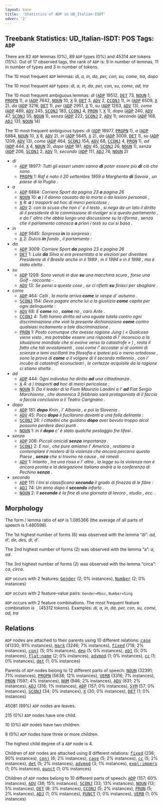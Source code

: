 ```yaml
---
layout: base
title:  'Statistics of ADP in UD_Italian-ISDT'
udver: '2'
---
```


## Treebank Statistics: UD_Italian-ISDT: POS Tags: `ADP`

There are 82 `ADP` lemmas (0%), 89 `ADP` types (0%) and 45314 `ADP` tokens (15%).
Out of 17 observed tags, the rank of `ADP` is: 9 in number of lemmas, 11 in number of types and 3 in number of tokens.

The 10 most frequent `ADP` lemmas: <em>di, a, in, da, per, con, su, come, tra, dopo</em>

The 10 most frequent `ADP` types:  <em>di, a, in, da, per, con, su, come, ad, tra</em>

The 10 most frequent ambiguous lemmas: <em>di</em> (<tt><a href="it_isdt-pos-ADP.html">ADP</a></tt> 19512, <tt><a href="it_isdt-pos-DET.html">DET</a></tt> 73, <tt><a href="it_isdt-pos-NOUN.html">NOUN</a></tt> 1, <tt><a href="it_isdt-pos-PROPN.html">PROPN</a></tt> 1), <em>a</em> (<tt><a href="it_isdt-pos-ADP.html">ADP</a></tt> 7642, <tt><a href="it_isdt-pos-NOUN.html">NOUN</a></tt> 10, <tt><a href="it_isdt-pos-X.html">X</a></tt> 9, <tt><a href="it_isdt-pos-DET.html">DET</a></tt> 3, <tt><a href="it_isdt-pos-ADV.html">ADV</a></tt> 2, <tt><a href="it_isdt-pos-CCONJ.html">CCONJ</a></tt> 1), <em>in</em> (<tt><a href="it_isdt-pos-ADP.html">ADP</a></tt> 6509, <tt><a href="it_isdt-pos-X.html">X</a></tt> 2), <em>da</em> (<tt><a href="it_isdt-pos-ADP.html">ADP</a></tt> 3216, <tt><a href="it_isdt-pos-DET.html">DET</a></tt> 1), <em>per</em> (<tt><a href="it_isdt-pos-ADP.html">ADP</a></tt> 2951, <tt><a href="it_isdt-pos-X.html">X</a></tt> 1), <em>su</em> (<tt><a href="it_isdt-pos-ADP.html">ADP</a></tt> 1263, <tt><a href="it_isdt-pos-ADV.html">ADV</a></tt> 13), <em>come</em> (<tt><a href="it_isdt-pos-ADP.html">ADP</a></tt> 489, <tt><a href="it_isdt-pos-ADV.html">ADV</a></tt> 245, <tt><a href="it_isdt-pos-SCONJ.html">SCONJ</a></tt> 183, <tt><a href="it_isdt-pos-CCONJ.html">CCONJ</a></tt> 4, <tt><a href="it_isdt-pos-PRON.html">PRON</a></tt> 1, <tt><a href="it_isdt-pos-X.html">X</a></tt> 1), <em>dopo</em> (<tt><a href="it_isdt-pos-ADP.html">ADP</a></tt> 240, <tt><a href="it_isdt-pos-ADV.html">ADV</a></tt> 47, <tt><a href="it_isdt-pos-SCONJ.html">SCONJ</a></tt> 35, <tt><a href="it_isdt-pos-NOUN.html">NOUN</a></tt> 1), <em>senza</em> (<tt><a href="it_isdt-pos-ADP.html">ADP</a></tt> 222, <tt><a href="it_isdt-pos-SCONJ.html">SCONJ</a></tt> 2, <tt><a href="it_isdt-pos-ADV.html">ADV</a></tt> 1), <em>secondo</em> (<tt><a href="it_isdt-pos-ADP.html">ADP</a></tt> 168, <tt><a href="it_isdt-pos-ADJ.html">ADJ</a></tt> 131, <tt><a href="it_isdt-pos-NOUN.html">NOUN</a></tt> 14)

The 10 most frequent ambiguous types:  <em>di</em> (<tt><a href="it_isdt-pos-ADP.html">ADP</a></tt> 18977, <tt><a href="it_isdt-pos-PROPN.html">PROPN</a></tt> 1), <em>a</em> (<tt><a href="it_isdt-pos-ADP.html">ADP</a></tt> 6884, <tt><a href="it_isdt-pos-NOUN.html">NOUN</a></tt> 10, <tt><a href="it_isdt-pos-X.html">X</a></tt> 8, <tt><a href="it_isdt-pos-ADV.html">ADV</a></tt> 2), <em>in</em> (<tt><a href="it_isdt-pos-ADP.html">ADP</a></tt> 5645, <tt><a href="it_isdt-pos-X.html">X</a></tt> 2), <em>da</em> (<tt><a href="it_isdt-pos-ADP.html">ADP</a></tt> 3009, <tt><a href="it_isdt-pos-DET.html">DET</a></tt> 1), <em>su</em> (<tt><a href="it_isdt-pos-ADP.html">ADP</a></tt> 1209, <tt><a href="it_isdt-pos-ADV.html">ADV</a></tt> 13), <em>come</em> (<tt><a href="it_isdt-pos-ADP.html">ADP</a></tt> 464, <tt><a href="it_isdt-pos-SCONJ.html">SCONJ</a></tt> 154, <tt><a href="it_isdt-pos-ADV.html">ADV</a></tt> 68, <tt><a href="it_isdt-pos-CCONJ.html">CCONJ</a></tt> 4, <tt><a href="it_isdt-pos-PRON.html">PRON</a></tt> 1), <em>ad</em> (<tt><a href="it_isdt-pos-ADP.html">ADP</a></tt> 444, <tt><a href="it_isdt-pos-X.html">X</a></tt> 4, <tt><a href="it_isdt-pos-NOUN.html">NOUN</a></tt> 3), <em>dopo</em> (<tt><a href="it_isdt-pos-ADP.html">ADP</a></tt> 181, <tt><a href="it_isdt-pos-ADV.html">ADV</a></tt> 45, <tt><a href="it_isdt-pos-SCONJ.html">SCONJ</a></tt> 26, <tt><a href="it_isdt-pos-NOUN.html">NOUN</a></tt> 1), <em>senza</em> (<tt><a href="it_isdt-pos-ADP.html">ADP</a></tt> 206, <tt><a href="it_isdt-pos-SCONJ.html">SCONJ</a></tt> 2, <tt><a href="it_isdt-pos-ADV.html">ADV</a></tt> 1), <em>secondo</em> (<tt><a href="it_isdt-pos-ADP.html">ADP</a></tt> 111, <tt><a href="it_isdt-pos-ADJ.html">ADJ</a></tt> 74, <tt><a href="it_isdt-pos-NOUN.html">NOUN</a></tt> 2)


* <em>di</em>
  * <tt><a href="it_isdt-pos-ADP.html">ADP</a></tt> 18977: <em>Tutti gli esseri umani sanno <b>di</b> poter essere più <b>di</b> ciò che sono .</em>
  * <tt><a href="it_isdt-pos-PROPN.html">PROPN</a></tt> 1: <em>Raf è nato il 20 settembre 1959 a Margherita <b>di</b> Savoia , un paese di la Puglia .</em>
* <em>a</em>
  * <tt><a href="it_isdt-pos-ADP.html">ADP</a></tt> 6884: <em>Corriere Sport da pagina 23 <b>a</b> pagina 26</em>
  * <tt><a href="it_isdt-pos-NOUN.html">NOUN</a></tt> 10: <em><b>a</b> ) il danno causato da la morte o da lesioni personali ,</em>
  * <tt><a href="it_isdt-pos-X.html">X</a></tt> 8: <em><b>a</b> ) trasporti ad hoc di merci pericolose ;</em>
  * <tt><a href="it_isdt-pos-ADV.html">ADV</a></tt> 2: <em>con la scusa che non c' è il testo , si nega da un lato il diritto di il presidente di la commissione di rivolger si a questo parlamento , e da l' altro che abbia luogo una discussione su la riforma , senza che il parlamento conosca <b>a</b> priori i testi su cui si basa .</em>
* <em>in</em>
  * <tt><a href="it_isdt-pos-ADP.html">ADP</a></tt> 5645: <em>Sorpresa <b>in</b> la sorpresa :</em>
  * <tt><a href="it_isdt-pos-X.html">X</a></tt> 2: <em>Dulcis <b>in</b> fundo , il portamento :</em>
* <em>da</em>
  * <tt><a href="it_isdt-pos-ADP.html">ADP</a></tt> 3009: <em>Corriere Sport <b>da</b> pagina 23 a pagina 26</em>
  * <tt><a href="it_isdt-pos-DET.html">DET</a></tt> 1: <em>Lula <b>da</b> Silva si era presentato a le elezioni per diventare Presidente di il Brasile anche in il 1989 , in il 1994 e in il 1998 , ma è stato eletto .</em>
* <em>su</em>
  * <tt><a href="it_isdt-pos-ADP.html">ADP</a></tt> 1209: <em>Sono venuti in due <b>su</b> una macchina scura , forse una Golf - racconta - .</em>
  * <tt><a href="it_isdt-pos-ADV.html">ADV</a></tt> 13: <em>Se pensi a queste cose , se ci rifletti <b>su</b> finisci per sbagliare .</em>
* <em>come</em>
  * <tt><a href="it_isdt-pos-ADP.html">ADP</a></tt> 464: <em>Celli , la morte arriva <b>come</b> le vespe d' autunno .</em>
  * <tt><a href="it_isdt-pos-SCONJ.html">SCONJ</a></tt> 154: <em>Deve pagare anche lui a la giustizia <b>come</b> capita per ogni delinquente :</em>
  * <tt><a href="it_isdt-pos-ADV.html">ADV</a></tt> 68: <em>E <b>come</b> no , <b>come</b> no , caro Ante .</em>
  * <tt><a href="it_isdt-pos-CCONJ.html">CCONJ</a></tt> 4: <em>Tutti hanno diritto ad una eguale tutela contro ogni discriminazione che violi la presente dichiarazione <b>come</b> contro qualsiasi incitamento a tale discriminazione .</em>
  * <tt><a href="it_isdt-pos-PRON.html">PRON</a></tt> 1: <em>Posto comunque che avesse ragione Jung ( « Qualcosa viene visto , ma potrebbe essere una risposta di l' inconscio a la situazione mondiale che si evolve verso la catastrofe » ) , resta il fatto che tali avvistamenti , così come l' accostar si di uomini di scienza a temi oscillanti tra filosofia e ipotesi più o meno ortodosse , sono la prova di <b>come</b> a il volgere di il secondo millennio , con l' incubo di catastrofi econucleari , le certezze acquisite da la ragione ci stiano strette .</em>
* <em>ad</em>
  * <tt><a href="it_isdt-pos-ADP.html">ADP</a></tt> 444: <em>Ogni individuo ha diritto <b>ad</b> una cittadinanza .</em>
  * <tt><a href="it_isdt-pos-X.html">X</a></tt> 4: <em>a ) trasporti <b>ad</b> hoc di merci pericolose ;</em>
  * <tt><a href="it_isdt-pos-NOUN.html">NOUN</a></tt> 3: <em>Da il leader di la Fiom Maurizio Landini a l' <b>ad</b> Fiat Sergio Marchionne , che domenica 3 febbraio sarà protagonista di il faccia a faccia conclusivo a il Teatro Carignano .</em>
* <em>dopo</em>
  * <tt><a href="it_isdt-pos-ADP.html">ADP</a></tt> 181: <em><b>dopo</b> Knin , l' Albania , e poi la Slovenia .</em>
  * <tt><a href="it_isdt-pos-ADV.html">ADV</a></tt> 45: <em>Poco <b>dopo</b> li fucilarono davanti a una folla delirante :</em>
  * <tt><a href="it_isdt-pos-SCONJ.html">SCONJ</a></tt> 26: <em>I cittadini che guidano <b>dopo</b> aver bevuto troppo alcol possono perdere dieci punti .</em>
  * <tt><a href="it_isdt-pos-NOUN.html">NOUN</a></tt> 1: <em>in il <b>dopo</b> c' è stato qualche pestaggio fra tifosi .</em>
* <em>senza</em>
  * <tt><a href="it_isdt-pos-ADP.html">ADP</a></tt> 206: <em>Piccoli omicidi <b>senza</b> importanza .</em>
  * <tt><a href="it_isdt-pos-SCONJ.html">SCONJ</a></tt> 2: <em>E noi , che pure amiamo l' America , restiamo a contemplare il mistero di la violenza che ancora percorre questo Paese , <b>senza</b> che si trovino nè cause , nè rimedi .</em>
  * <tt><a href="it_isdt-pos-ADV.html">ADV</a></tt> 1: <em>Intanto , tra una rissa e l' altra , la legge su la violenza non è ancora pronta e la delegazione italiana andrà a la conferenza di Pechino <b>senza</b> .</em>
* <em>secondo</em>
  * <tt><a href="it_isdt-pos-ADP.html">ADP</a></tt> 111: <em>I lini si classificano <b>secondo</b> il grado di finezza di le fibre :</em>
  * <tt><a href="it_isdt-pos-ADJ.html">ADJ</a></tt> 74: <em>Un anno dopo il <b>secondo</b> infarto .</em>
  * <tt><a href="it_isdt-pos-NOUN.html">NOUN</a></tt> 2: <em>Il <b>secondo</b> è la fine di una giornata di lavoro , studio , ecc. .</em>

## Morphology

The form / lemma ratio of `ADP` is 1.085366 (the average of all parts of speech is 1.480598).

The 1st highest number of forms (6) was observed with the lemma “di”: <em>ad, d', de, des, di, d’</em>.

The 2nd highest number of forms (2) was observed with the lemma “a”: <em>a, ad</em>.

The 3rd highest number of forms (2) was observed with the lemma “circa”: <em>ca, circa</em>.

`ADP` occurs with 2 features: <tt><a href="it_isdt-feat-Gender.html">Gender</a></tt> (2; 0% instances), <tt><a href="it_isdt-feat-Number.html">Number</a></tt> (2; 0% instances)

`ADP` occurs with 2 feature-value pairs: `Gender=Masc`, `Number=Sing`

`ADP` occurs with 2 feature combinations.
The most frequent feature combination is `_` (45312 tokens).
Examples: <em>di, a, in, da, per, con, su, come, ad, tra</em>


## Relations

`ADP` nodes are attached to their parents using 10 different relations: <tt><a href="it_isdt-dep-case.html">case</a></tt> (41330; 91% instances), <tt><a href="it_isdt-dep-mark.html">mark</a></tt> (3246; 7% instances), <tt><a href="it_isdt-dep-fixed.html">fixed</a></tt> (718; 2% instances), <tt><a href="it_isdt-dep-conj.html">conj</a></tt> (5; 0% instances), <tt><a href="it_isdt-dep-dep.html">dep</a></tt> (5; 0% instances), <tt><a href="it_isdt-dep-obl.html">obl</a></tt> (5; 0% instances), <tt><a href="it_isdt-dep-flat-name.html">flat:name</a></tt> (2; 0% instances), <tt><a href="it_isdt-dep-advmod.html">advmod</a></tt> (1; 0% instances), <tt><a href="it_isdt-dep-cc.html">cc</a></tt> (1; 0% instances), <tt><a href="it_isdt-dep-det.html">det</a></tt> (1; 0% instances)

Parents of `ADP` nodes belong to 12 different parts of speech: <tt><a href="it_isdt-pos-NOUN.html">NOUN</a></tt> (32391; 71% instances), <tt><a href="it_isdt-pos-PROPN.html">PROPN</a></tt> (5638; 12% instances), <tt><a href="it_isdt-pos-VERB.html">VERB</a></tt> (3316; 7% instances), <tt><a href="it_isdt-pos-PRON.html">PRON</a></tt> (1597; 4% instances), <tt><a href="it_isdt-pos-NUM.html">NUM</a></tt> (946; 2% instances), <tt><a href="it_isdt-pos-ADV.html">ADV</a></tt> (831; 2% instances), <tt><a href="it_isdt-pos-ADJ.html">ADJ</a></tt> (316; 1% instances), <tt><a href="it_isdt-pos-ADP.html">ADP</a></tt> (157; 0% instances), <tt><a href="it_isdt-pos-SYM.html">SYM</a></tt> (57; 0% instances), <tt><a href="it_isdt-pos-SCONJ.html">SCONJ</a></tt> (34; 0% instances), <tt><a href="it_isdt-pos-X.html">X</a></tt> (30; 0% instances), <tt><a href="it_isdt-pos-DET.html">DET</a></tt> (1; 0% instances)

45081 (99%) `ADP` nodes are leaves.

215 (0%) `ADP` nodes have one child.

10 (0%) `ADP` nodes have two children.

8 (0%) `ADP` nodes have three or more children.

The highest child degree of a `ADP` node is 4.

Children of `ADP` nodes are attached using 8 different relations: <tt><a href="it_isdt-dep-fixed.html">fixed</a></tt> (236; 90% instances), <tt><a href="it_isdt-dep-conj.html">conj</a></tt> (6; 2% instances), <tt><a href="it_isdt-dep-case.html">case</a></tt> (5; 2% instances), <tt><a href="it_isdt-dep-cc.html">cc</a></tt> (5; 2% instances), <tt><a href="it_isdt-dep-det.html">det</a></tt> (5; 2% instances), <tt><a href="it_isdt-dep-advmod.html">advmod</a></tt> (3; 1% instances), <tt><a href="it_isdt-dep-expl-impers.html">expl:impers</a></tt> (1; 0% instances), <tt><a href="it_isdt-dep-punct.html">punct</a></tt> (1; 0% instances)

Children of `ADP` nodes belong to 10 different parts of speech: <tt><a href="it_isdt-pos-ADP.html">ADP</a></tt> (157; 60% instances), <tt><a href="it_isdt-pos-ADV.html">ADV</a></tt> (38; 15% instances), <tt><a href="it_isdt-pos-SCONJ.html">SCONJ</a></tt> (33; 13% instances), <tt><a href="it_isdt-pos-NOUN.html">NOUN</a></tt> (13; 5% instances), <tt><a href="it_isdt-pos-DET.html">DET</a></tt> (8; 3% instances), <tt><a href="it_isdt-pos-CCONJ.html">CCONJ</a></tt> (5; 2% instances), <tt><a href="it_isdt-pos-PRON.html">PRON</a></tt> (5; 2% instances), <tt><a href="it_isdt-pos-ADJ.html">ADJ</a></tt> (1; 0% instances), <tt><a href="it_isdt-pos-PUNCT.html">PUNCT</a></tt> (1; 0% instances), <tt><a href="it_isdt-pos-VERB.html">VERB</a></tt> (1; 0% instances)

